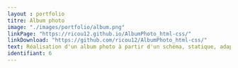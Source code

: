 ```yaml
---
layout : portfolio
titre: Album photo
image: "./images/portfolio/album.png"
linkPage: "https://ricou12.github.io/AlbumPhoto_html-css/"
linkDownload: "https://github.com/ricou12/AlbumPhoto_html-css/"
text: Réalisation d'un album photo à partir d'un schéma, statique, adaptable et responsive .
identifiant: 6
---
```

